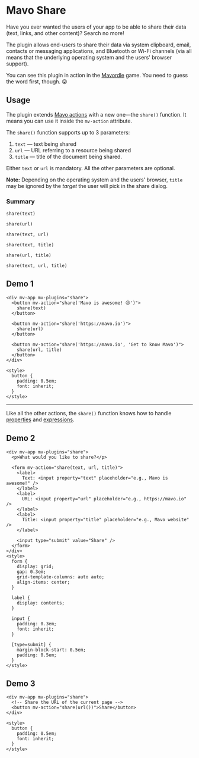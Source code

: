 # Mavo Share

Have you ever wanted the users of your app to be able to share their data (text, links, and other content)? Search no more!

The plugin allows end-users to share their data via system clipboard, email, contacts or messaging applications, and Bluetooth or Wi-Fi channels (via all means that the underlying operating system and the users' browser support).

You can see this plugin in action in the [Mavordle](https://dmitrysharabin.github.io/mavo-wordle/) game. You need to guess the word first, though. 😜

## Usage

The plugin extends [Mavo actions](https://mavo.io/docs/actions) with a new one—the `share()` function. It means you can use it inside the `mv-action` attribute.

The `share()` function supports up to 3 parameters:

1. `text` — text being shared
2. `url` — URL referring to a resource being shared
3. `title` — title of the document being shared.

Either `text` or `url` is mandatory. All the other parameters are optional.

**Note:** Depending on the operating system and the users' browser, `title` may be ignored by the _target_ the user will pick in the share dialog.

### Summary

`share(text)`

`share(url)`

`share(text, url)`

`share(text, title)`

`share(url, title)`

`share(text, url, title)`

## Demo 1

```markup
<div mv-app mv-plugins="share">
  <button mv-action="share('Mavo is awesome! 😍')">
    share(text)
  </button>

  <button mv-action="share('https://mavo.io')">
    share(url)
  </button>

  <button mv-action="share('https://mavo.io', 'Get to know Mavo')">
    share(url, title)
  </button>
</div>

<style>
  button {
    padding: 0.5em;
    font: inherit;
  }
</style>
```

***

Like all the other actions, the `share()` function knows how to handle [properties](https://mavo.io/docs/properties) and [expressions](https://mavo.io/docs/expressions).

## Demo 2

```markup
<div mv-app mv-plugins="share">
  <p>What would you like to share?</p>

  <form mv-action="share(text, url, title)">
    <label>
      Text: <input property="text" placeholder="e.g., Mavo is awesome!" />
    </label>
    <label>
      URL: <input property="url" placeholder="e.g., https://mavo.io" />
    </label>
    <label>
      Title: <input property="title" placeholder="e.g., Mavo website" />
    </label>

    <input type="submit" value="Share" />
  </form>
</div>
<style>
  form {
    display: grid;
    gap: 0.3em;
    grid-template-columns: auto auto;
    align-items: center;
  }

  label {
    display: contents;
  }

  input {
    padding: 0.3em;
    font: inherit;
  }

  [type=submit] {
    margin-block-start: 0.5em;
    padding: 0.5em;
  }
</style>
```

## Demo 3

```markup
<div mv-app mv-plugins="share">
  <!-- Share the URL of the current page -->
  <button mv-action="share(url())">Share</button>
</div>

<style>
  button {
    padding: 0.5em;
    font: inherit;
  }
</style>
```
